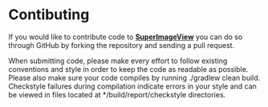# Contibuting

If you would like to contribute code to [**SuperImageView**](github.com/cesards/SuperImageView) you can do so through GitHub by forking the repository and sending a pull request.

When submitting code, please make every effort to follow existing conventions and style in order to keep the code as readable as possible. Please also make sure your code compiles by running ./gradlew clean build. Checkstyle failures during compilation indicate errors in your style and can be viewed in files located at */build/report/checkstyle directories.